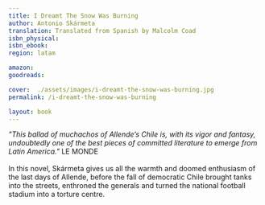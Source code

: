 ```yaml
---
title: I Dreamt The Snow Was Burning
author: Antonio Skármeta
translation: Translated from Spanish by Malcolm Coad
isbn_physical: 
isbn_ebook: 
region: latam

amazon: 
goodreads: 

cover:  ./assets/images/i-dreamt-the-snow-was-burning.jpg
permalink: /i-dreamt-the-snow-was-burning

layout: book
---
```

*"This ballad of muchachos of Allende’s Chile is, with its vigor and fantasy, undoubtedly one of the best pieces of committed literature to emerge from Latin America."* LE MONDE
<br><br>
In this novel, Skármeta gives us all the warmth and doomed enthusiasm of the last days of Allende, before the fall of democratic Chile brought tanks into the streets, enthroned the generals and turned the national football stadium into a torture centre.
